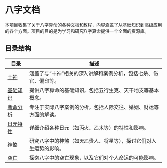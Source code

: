 # 八字文档

本项目收集了关于八字算命的各种文档和教程，内容涵盖了从基础知识到高级应用的各个方面。项目的目的是为学习和研究八字算命提供一个全面的资源库。

## 目录结构

| 目录 | 描述 |
| ---- | ---- |
| [十神](./十神) | 涵盖了与“十神”相关的深入讲解和案例分析，包括七杀、伤官、偏印等。 |
| [基础知识](./基础知识) | 提供八字算命的基础知识，包括五行生克、天干地支等基本概念。 |
| [断命分析](./断命分析) | 专注于实际八字案例的分析，包括人际交往、婚姻、财运等方面的解读。 |
| [日元特性](./日元特性) | 详细介绍各种日元（如丙火、乙木等）的特性和影响。 |
| [神煞](./神煞) | 研究八字中的神煞（如天乙贵人、将星等），探讨它们对人生运势的影响。 |
| [空亡](./空亡) | 探索八字中的空亡现象，以及它们对个人命运的可能影响。 |
